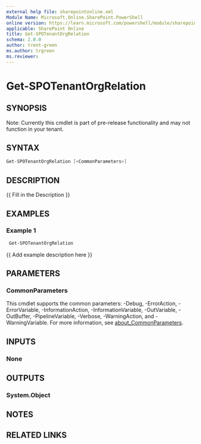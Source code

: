 ```yaml
---
external help file: sharepointonline.xml
Module Name: Microsoft.Online.SharePoint.PowerShell
online version: https://learn.microsoft.com/powershell/module/sharepoint-online/Get-SPOTenantOrgRelation
applicable: SharePoint Online
title: Get-SPOTenantOrgRelation
schema: 2.0.0
author: trent-green
ms.author: trgreen
ms.reviewer:
---
```


# Get-SPOTenantOrgRelation

## SYNOPSIS

Note: Currently this cmdlet is part of pre-release functionality and may not function in your tenant.

## SYNTAX

```powershell
Get-SPOTenantOrgRelation [<CommonParameters>]
```

## DESCRIPTION

{{ Fill in the Description }}

## EXAMPLES

### Example 1

```powershell
 Get-SPOTenantOrgRelation
```

{{ Add example description here }}

## PARAMETERS

### CommonParameters

This cmdlet supports the common parameters: -Debug, -ErrorAction, -ErrorVariable, -InformationAction, -InformationVariable, -OutVariable, -OutBuffer, -PipelineVariable, -Verbose, -WarningAction, and -WarningVariable. For more information, see [about_CommonParameters](http://go.microsoft.com/fwlink/?LinkID=113216).

## INPUTS

### None

## OUTPUTS

### System.Object

## NOTES

## RELATED LINKS
